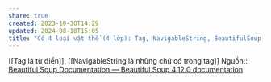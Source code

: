 ```yaml
---
share: true
created: 2023-10-30T14:29
updated: 2024-08-18T15:05
title: "Có 4 loại vật thể (4 lớp): Tag, NavigableString, BeautifulSoup, và Comment"
---
```

[[Tag là từ điển]]. [[NavigableString là những chữ có trong tag]]
Nguồn:: [Beautiful Soup Documentation — Beautiful Soup 4.12.0 documentation](https://www.crummy.com/software/BeautifulSoup/bs4/doc/#kinds-of-objects)
